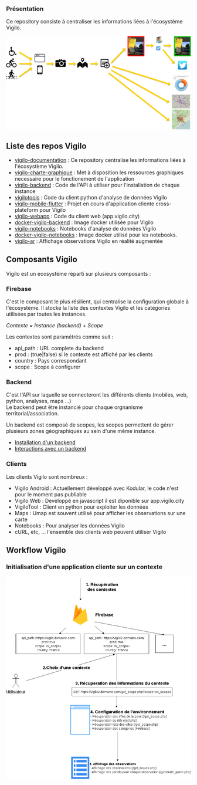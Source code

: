 ### Présentation

Ce repository consiste à centraliser les informations liées à l'écosystème Vigilo.

![Alt text](obs_add.png)

## Liste des repos Vigilo

* [vigilo-documentation](https://github.com/jesuisundesdeux/vigilo-documentation) : Ce repository centralise les informations liées à l'écosystème Vigilo.
* [vigilo-charte-graphique](https://github.com/jesuisundesdeux/vigilo-charte-graphique) : Met à disposition les ressources graphiques necessaire pour le fonctionement de l'application
* [vigilo-backend](https://github.com/jesuisundesdeux/vigilo-backend) : Code de l'API à utiliser pour l'installation de chaque instance
* [vigilotools](https://github.com/jesuisundesdeux/vigilotools) : Code du client python d'analyse de données Vigilo
* [vigilo-mobile-flutter](https://github.com/jesuisundesdeux/vigilo-mobile-flutter) : Projet en cours d'application cliente cross-plateform pour Vigilo
* [vigilo-webapp](https://github.com/jesuisundesdeux/vigilo-webapp) : Code du client web (app.vigilo.city)
* [docker-vigilo-backend](https://github.com/jesuisundesdeux/docker-vigilo-backend) : Image docker utilisée pour Vigilo
* [vigilo-notebooks](https://github.com/jesuisundesdeux/vigilo-notebooks) : Notebooks d'analyse de données Vigilo
* [docker-vigilo-notebooks](https://github.com/jesuisundesdeux/docker-vigilo-notebooks) : Image docker utilisé pour les notebooks.
* [vigilo-ar](https://github.com/jesuisundesdeux/vigilo-ar) : Affichage observations Vigilo en réalité augmentée

## Composants Vigilo

Vigilo est un ecosystème réparti sur plusieurs composants :

### Firebase

C'est le composant le plus résilient, qui centralise la configuration globale à l'écosystème. Il stocke la liste des contextes Vigilo et les catégories utilisées par toutes les instances.

*Contexte = Instance (backend) + Scope*

Les contextes sont paramétrés comme suit :
* api_path : URL complete du backend
* prod : (true|false) si le contexte est affiché par les clients
* country : Pays correspondant
* scope : Scope à configurer

### Backend 

C'est l'API sur laquelle se connecteront les différents clients (mobiles, web, python, analyses, maps ...)  
Le backend peut être instancié pour chaque orgnanisme territorial/association.

Un backend est composé de scopes, les scopes permettent de gérer plusieurs zones géographiques au sein d'une même instance.

* [Installation d'un backend](https://github.com/jesuisundesdeux/vigilo-backend/blob/master/doc/INSTALLATION.md)
* [Interactions avec un backend](https://github.com/jesuisundesdeux/vigilo-backend/blob/master/doc/REST_API.md)

### Clients

Les clients Vigilo sont nombreux :
* Vigilo Android : Actuellement développé avec Kodular, le code n'est pour le moment pas publiable 
* Vigilo Web : Developpé en javascript il est diponible sur app.vigilo.city
* VigiloTool : Client en python pour exploiter les données
* Maps : Umap est souvent utilisé pour afficher les observations sur une carte
* Notebooks : Pour analyser les données Vigilo
* cURL, etc, ... l'ensemble des clients web peuvent utiliser Vigilo

## Workflow Vigilo

### Initialisation d'une application cliente sur un contexte

![Alt text](init.png)





